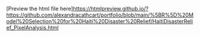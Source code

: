[Preview the html file here]https://htmlpreview.github.io/?https://github.com/alexandracathcart/portfolio/blob/main/%5BR%5D%20Model%20Selection%20for%20Haiti%20Disaster%20Relief/HaitiDisasterRelief_PixelAnalysis.html
